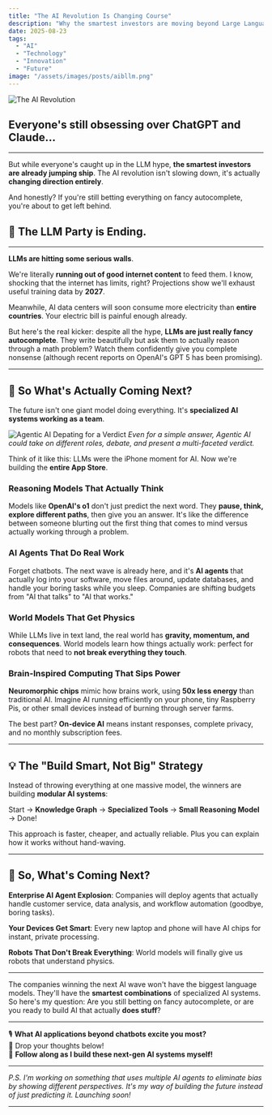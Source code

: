 ```yaml
---
title: "The AI Revolution Is Changing Course"
description: "Why the smartest investors are moving beyond Large Language Models."
date: 2025-08-23
tags:
  - "AI"
  - "Technology"
  - "Innovation"
  - "Future"
image: "/assets/images/posts/aibllm.png"
---
```


![The AI Revolution](/assets/images/posts/aibllm.png)

## Everyone's still obsessing over ChatGPT and Claude...
---
But while everyone's caught up in the LLM hype, **the smartest investors are already jumping ship**. 
The AI revolution isn't slowing down, it's actually **changing direction entirely**.

And honestly? If you're still betting everything on fancy autocomplete, you're about to get left behind.

## 🎈 **The LLM Party is Ending.**

---

**LLMs are hitting some serious walls**.

We're literally **running out of good internet content** to feed them. I know, shocking that the internet has limits, right? Projections show we'll exhaust useful training data by **2027**. 

Meanwhile, AI data centers will soon consume more electricity than **entire countries**. Your electric bill is painful enough already.

But here's the real kicker: despite all the hype, **LLMs are just really fancy autocomplete**. They write beautifully but ask them to actually reason through a math problem? Watch them confidently give you complete nonsense (although recent reports on OpenAI's GPT 5 has been promising).

---

## 🤔 **So What's Actually Coming Next?**

The future isn't one giant model doing everything. It's **specialized AI systems working as a team**. 

![Agentic AI Depating for a Verdict](/assets/images/posts/aibllm2.png)
*Even for a simple answer, Agentic AI could take on different roles, debate, and present a multi-faceted verdict.*

Think of it like this: LLMs were the iPhone moment for AI. Now we're building the **entire App Store**.

### **Reasoning Models That Actually Think**

Models like **OpenAI's o1** don't just predict the next word. They **pause, think, explore different paths**, then give you an answer. It's like the difference between someone blurting out the first thing that comes to mind versus actually working through a problem.

### **AI Agents That Do Real Work**

Forget chatbots. The next wave is already here, and it's **AI agents** that actually log into your software, move files around, update databases, and handle your boring tasks while you sleep. Companies are shifting budgets from "AI that talks" to "AI that works."

### **World Models That Get Physics**

While LLMs live in text land, the real world has **gravity, momentum, and consequences**. World models learn how things actually work: perfect for robots that need to **not break everything they touch**.

### **Brain-Inspired Computing That Sips Power**

**Neuromorphic chips** mimic how brains work, using **50x less energy** than traditional AI. Imagine AI running efficiently on your phone, tiny Raspberry Pis, or other small devices instead of burning through server farms.

The best part? **On-device AI** means instant responses, complete privacy, and no monthly subscription fees.

---

## 💡 **The "Build Smart, Not Big" Strategy**

Instead of throwing everything at one massive model, the winners are building **modular AI systems**:

Start → **Knowledge Graph** → **Specialized Tools** → **Small Reasoning Model** → Done!

This approach is faster, cheaper, and actually reliable. Plus you can explain how it works without hand-waving.

---

## 🔮 **So, What's Coming Next?**

**Enterprise AI Agent Explosion**: Companies will deploy agents that actually handle customer service, data analysis, and workflow automation (goodbye, boring tasks).

**Your Devices Get Smart**: Every new laptop and phone will have AI chips for instant, private processing.

**Robots That Don't Break Everything**: World models will finally give us robots that understand physics.

---

The companies winning the next AI wave won't have the biggest language models. They'll have the **smartest combinations** of specialized AI systems.
So here's my question: Are you still betting on fancy autocomplete, or are you ready to build AI that actually **does stuff**?

---

🎙️ **What AI applications beyond chatbots excite you most?**  
💬 Drop your thoughts below!  
📲 **Follow along as I build these next-gen AI systems myself!**

---

*P.S. I'm working on something that uses multiple AI agents to eliminate bias by showing different perspectives. It's my way of building the future instead of just predicting it. Launching soon!*

---